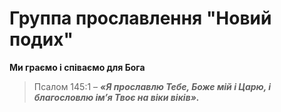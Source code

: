 # Группа прославлення "Новий подих"
**Ми граємо і співаємо для Бога**
>Псалом 145:1 – ***«Я прославлю Тебе, Боже мій і Царю, і благословлю ім’я Твоє на віки віків».***
